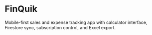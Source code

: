 # FinQuik
Mobile-first sales and expense tracking app with calculator interface, Firestore sync, subscription control, and Excel export.
